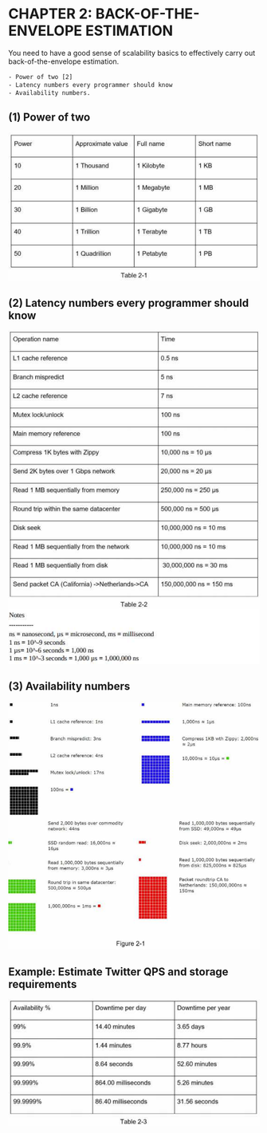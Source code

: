 # CHAPTER 2: BACK-OF-THE-ENVELOPE ESTIMATION

You need to have a good sense of scalability basics to effectively carry out back-of-the-envelope estimation. 
```
- Power of two [2]
- Latency numbers every programmer should know
- Availability numbers.
```



## (1) Power of two
![t2-1](image/t2-1.jpg)
## (2) Latency numbers every programmer should know
![t2-2](image/t2-2.jpg)
## (3) Availability numbers
![fg2-1](image/fg2-1.jpg)
## Example: Estimate Twitter QPS and storage requirements
![t2-3](image/t2-3.jpg)

